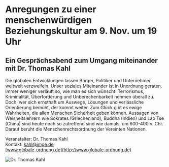 # Anregungen zu einer menschenwürdigen Beziehungskultur am 9. Nov. um 19 Uhr 

## Ein Gesprächsabend zum Umgang miteinander mit Dr. Thomas Kahl  

Die globalen Entwicklungen lassen Bürger, Politiker und Unternehmer weltweit verzweifeln. 
Unser soziales Miteinander ist in Unordnung geraten. Immer weniger verläuft so, wie man es sich wünscht: 
Terrorismus, Kriminalität, Überforderung und Unberechenbarkeit nehmen überall zu. Doch, wer sich ernsthaft 
um Auswege, Lösungen und verlässliche Orientierung bemüht, der kommt weiter. Zum Glück gibt es ewige Wahrheiten,
die allen Menschen Sicherheit geben können. Aussagen von Weisheitslehrern wie Sokrates (Griechenland), 
Buddha (Indien) und Lao Tse (China) sind heute noch so zutreffend sind wie damals, um 600-400 v. Chr. 
Darauf beruht die Menschenrechtsordnung der Vereinten Nationen.

Veranstalter: Dr. Thomas Kahl      
Kontakt:  <kahl@imge.de>    
[www.globale-ordnung.de](http://www.globale-ordnung.de)
  
![Dr. Thomas Kahl](/img/ThKahl-17b.jpg.)
